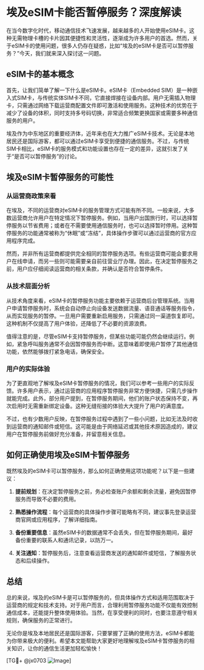# 埃及eSIM卡能否暂停服务？深度解读

在当今数字化时代，移动通信技术飞速发展，越来越多的人开始使用eSIM卡。这种无需物理卡槽的卡片因其便捷性和灵活性，逐渐成为许多用户的首选。然而，关于eSIM卡的使用问题，很多人仍存在疑惑，比如“埃及的eSIM卡是否可以暂停服务？”今天，我们就来深入探讨这一问题。

## eSIM卡的基本概念

首先，让我们简单了解一下什么是eSIM卡。eSIM卡（Embedded SIM）是一种嵌入式SIM卡，与传统实体SIM卡不同，它直接焊接在设备内部。用户无需插入物理卡，只需通过网络下载运营商配置文件即可激活和使用服务。这种技术的优势在于减少了设备的体积，同时支持多号码切换，非常适合频繁更换国家或需要多种通信服务的用户。

埃及作为中东地区的重要经济体，近年来也在大力推广eSIM卡技术。无论是本地居民还是国际游客，都可以通过eSIM卡享受到便捷的通信服务。不过，与传统SIM卡相比，eSIM卡的服务模式和功能设置也存在一定的差异，这就引发了关于“是否可以暂停服务”的讨论。

## 埃及eSIM卡暂停服务的可能性

### 从运营商政策来看

在埃及，不同的运营商对eSIM卡的服务管理方式可能有所不同。一般来说，大多数运营商允许用户在特定情况下暂停服务。例如，当用户出国旅行时，可以选择暂停服务以节省费用；或者在不需要使用通信服务时，也可以选择暂时停用。这种暂停服务的功能通常被称为“休眠”或“冻结”，具体操作步骤可以通过运营商的官方应用程序完成。

然而，并非所有运营商都提供完全相同的暂停服务选项。有些运营商可能会要求用户在线申请，而另一些则可能需要亲自前往营业厅办理。因此，在决定暂停服务之前，用户应仔细阅读运营商的相关条款，并确认是否符合暂停条件。

### 从技术层面分析

从技术角度来看，eSIM卡的暂停服务功能主要依赖于运营商后台管理系统。当用户申请暂停服务时，系统会自动停止向设备发送数据流量、语音通话等服务指令，从而实现服务的暂停。一旦用户需要重新启用服务，只需通过同一渠道恢复即可。这种机制不仅提高了用户体验，还降低了不必要的资源浪费。

值得注意的是，尽管eSIM卡支持暂停服务，但某些功能可能仍然会继续运行。例如，紧急呼叫服务通常不会因暂停服务而中断。这意味着即使用户暂停了其他通信功能，依然能够拨打紧急电话，确保安全。

### 用户的实际体验

为了更直观地了解埃及eSIM卡暂停服务的情况，我们可以参考一些用户的实际反馈。许多用户表示，通过运营商的应用程序暂停服务非常方便快捷，只需几步操作就能完成。此外，部分用户提到，在暂停服务期间，他们的账户状态保持不变，再次启用时无需重新绑定设备。这种无缝衔接的体验大大提升了用户的满意度。

不过，也有少数用户反映，在暂停服务过程中遇到了一些小问题，比如无法及时收到运营商的通知邮件或短信。这可能是由于网络延迟或其他技术原因造成的，建议用户在暂停服务前做好充分准备，并留意相关信息。

## 如何正确使用埃及eSIM卡暂停服务

既然埃及的eSIM卡可以暂停服务，那么如何正确使用这项功能呢？以下是一些建议：

1. **提前规划**：在决定暂停服务之前，务必检查账户余额和剩余流量，避免因暂停服务而导致不必要的费用。
   
2. **熟悉操作流程**：每个运营商的具体操作步骤可能略有不同，建议事先登录运营商官网或应用程序，了解详细指南。

3. **备份重要信息**：虽然eSIM卡的数据通常不会丢失，但在暂停服务期间，最好备份重要的联系人和通讯记录，以防万一。

4. **关注通知**：暂停服务后，注意查看运营商发送的通知邮件或短信，了解服务状态和后续操作。

## 总结

总的来说，埃及的eSIM卡是可以暂停服务的，但具体操作方式和适用范围取决于运营商的规定和技术支持。对于用户而言，合理利用暂停服务功能不仅能有效控制通信成本，还能提升整体使用体验。当然，在享受便利的同时，也要注意遵守相关规则，确保服务的正常进行。

无论你是埃及本地居民还是国际游客，只要掌握了正确的使用方法，eSIM卡都能为你带来极大的便利。希望本文能帮助大家更好地理解埃及eSIM卡暂停服务的相关知识，让你的通信生活更加轻松愉快！

[TG💪+ @jx0703 ![Image](https://github.com/user-attachments/assets/dbca1d08-cadb-493c-b0ec-ad6f7a83f270)]